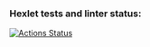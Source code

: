 ### Hexlet tests and linter status:
[![Actions Status](https://github.com/CyberWarrior91/python-project-52/workflows/hexlet-check/badge.svg)](https://github.com/CyberWarrior91/python-project-52/actions)